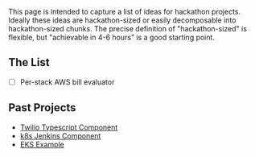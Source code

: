 This page is intended to capture a list of ideas for hackathon projects. Ideally these ideas are hackathon-sized or easily decomposable into hackathon-sized chunks. The precise definition of "hackathon-sized" is flexible, but "achievable in 4-6 hours" is a good starting point.

## The List
- [ ] Per-stack AWS bill evaluator

## Past Projects
- [Twilio Typescript Component](https://github.com/pulumi/examples/tree/master/twilio-ts-component)
- [k8s Jenkins Component](https://github.com/pulumi/examples/tree/master/kubernetes-ts-jenkins)
- [EKS Example](https://github.com/pulumi/examples/tree/pgavlin/eks/aws-ts-eks)